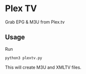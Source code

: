 # Plex TV

Grab EPG & M3U from Plex.tv


## Usage

Run

```bash
python3 plextv.py
````
This will create M3U and XMLTV files.
